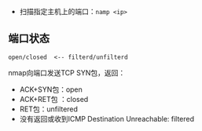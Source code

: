 - 扫描指定主机上的端口：`namp <ip>`

## 端口状态
```
open/closed  <-- filterd/unfilterd
```
nmap向端口发送TCP SYN包，返回：
- ACK+SYN包：open
- ACK+RET包 ：closed
- RET包：unfiltered
- 没有返回或收到ICMP Destination Unreachable: filtered

